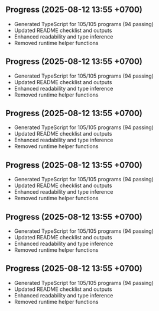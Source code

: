 ## Progress (2025-08-12 13:55 +0700)
- Generated TypeScript for 105/105 programs (94 passing)
- Updated README checklist and outputs
- Enhanced readability and type inference
- Removed runtime helper functions

## Progress (2025-08-12 13:55 +0700)
- Generated TypeScript for 105/105 programs (94 passing)
- Updated README checklist and outputs
- Enhanced readability and type inference
- Removed runtime helper functions
## Progress (2025-08-12 13:55 +0700)
- Generated TypeScript for 105/105 programs (94 passing)
- Updated README checklist and outputs
- Enhanced readability and type inference
- Removed runtime helper functions
## Progress (2025-08-12 13:55 +0700)
- Generated TypeScript for 105/105 programs (94 passing)
- Updated README checklist and outputs
- Enhanced readability and type inference
- Removed runtime helper functions
## Progress (2025-08-12 13:55 +0700)
- Generated TypeScript for 105/105 programs (94 passing)
- Updated README checklist and outputs
- Enhanced readability and type inference
- Removed runtime helper functions
## Progress (2025-08-12 13:55 +0700)
- Generated TypeScript for 105/105 programs (94 passing)
- Updated README checklist and outputs
- Enhanced readability and type inference
- Removed runtime helper functions
